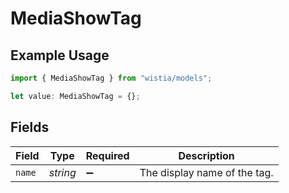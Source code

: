 # MediaShowTag

## Example Usage

```typescript
import { MediaShowTag } from "wistia/models";

let value: MediaShowTag = {};
```

## Fields

| Field                        | Type                         | Required                     | Description                  |
| ---------------------------- | ---------------------------- | ---------------------------- | ---------------------------- |
| `name`                       | *string*                     | :heavy_minus_sign:           | The display name of the tag. |